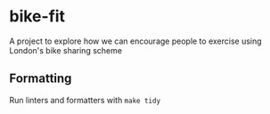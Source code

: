 # bike-fit

A project to explore how we can encourage people to exercise using London's bike sharing scheme

## Formatting

Run linters and formatters with `make tidy`